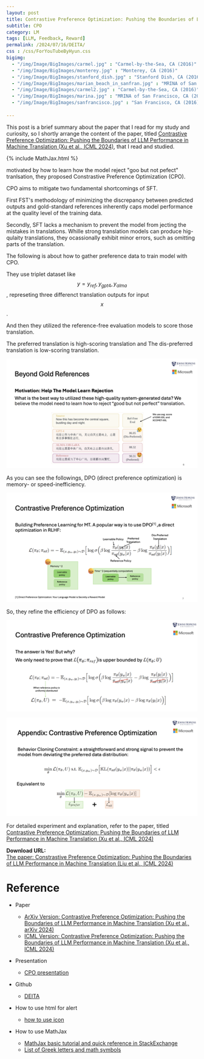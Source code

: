 ```yaml
---
layout: post
title: Contrastive Preference Optimization: Pushing the Boundaries of LLM Performance in Machine Translation
subtitle: CPO
category: LM
tags: [LLM, Feedback, Reward]
permalink: /2024/07/16/DEITA/
css : /css/ForYouTubeByHyun.css
bigimg: 
  - "/img/Image/BigImages/carmel.jpg" : "Carmel-by-the-Sea, CA (2016)"
  - "/img/Image/BigImages/monterey.jpg" : "Monterey, CA (2016)"
  - "/img/Image/BigImages/stanford_dish.jpg" : "Stanford Dish, CA (2016)"
  - "/img/Image/BigImages/marian_beach_in_sanfran.jpg" : "MRINA of San Francisco, CA (2016)"
  - "/img/Image/BigImages/carmel2.jpg" : "Carmel-by-the-Sea, CA (2016)"
  - "/img/Image/BigImages/marina.jpg" : "MRINA of San Francisco, CA (2016)"
  - "/img/Image/BigImages/sanfrancisco.jpg" : "San Francisco, CA (2016)"
  
---
```


This post is a brief summary about the paper that I read for my study and curiosity, so I shortly arrange the content of the paper, titled [Contrastive Preference Optimization: Pushing the Boundaries of LLM Performance in Machine Translation (Xu et al., ICML 2024)](https://icml.cc/virtual/2024/poster/34994), that I read and studied. 

{% include MathJax.html %}

motivated by how to learn how the model reject "goo but not pefect" tranlsation, they proposed Constrastive Preference Optimization (CPO).

CPO aims to mitigate two fundamental shortcomings of SFT. 

First FST's methodology of minimizing the discrepancy between predicted outputs and gold-standard references inherently caps model performance at the quality level of the training data.

Secondly, SFT lacks a mechanism to prevent the model from jecting the mistakes in translations. 
Whille strong translation models can produce hig-qulaity translations, they ocassionally exhibit minor errors, such as omitting parts of the translation. 

The following is about how to gather preference data to train model with CPO.

They use triplet dataset like $$ y = {y_{ref}, y_{gpt4}, y_{alma}} $$, represeting three differenct translation outputs for input $$x$$.

And then they utilized the reference-free evaluation models to score those translation.

The preferred translation is high-scoring translation and The dis-preferred translation is low-scoring translation.

![Xu et al., ICML 2024](/img/Image/NaturalLanguageProcessing/Papers/RL/2024-07-18-CPO/CPO_01.png)


As you can see the followings, DPO (direct preference optimization) is memory- or speed-inefficiency.

![Xu et al., ICML 2024](/img/Image/NaturalLanguageProcessing/Papers/RL/2024-07-18-CPO/CPO_02.png)


So, they refine the efficiency of DPO as follows: 

![Xu et al., ICML 2024](/img/Image/NaturalLanguageProcessing/Papers/RL/2024-07-18-CPO/CPO_03.png)


![Xu et al., ICML 2024](/img/Image/NaturalLanguageProcessing/Papers/RL/2024-07-18-CPO/CPO_04.png)

For detailed experiment and explanation, refer to the paper, titled [Contrastive Preference Optimization: Pushing the Boundaries of LLM Performance in Machine Translation (Xu et al., ICML 2024)](https://icml.cc/virtual/2024/poster/34994)

<div class="alert alert-success" role="alert"><i class="fa fa-paperclip fa-lg"></i> <b>Download URL: </b><br>
  <a href="https://icml.cc/virtual/2024/poster/34994">The paper: Constrastive Preference Optimization: Pushing the Boundaries of LLM Performance in Machine Translation (Liu et al., ICML 2024)</a></div>

# Reference 

- Paper 
  - [ArXiv Version: Contrastive Preference Optimization: Pushing the Boundaries of LLM Performance in Machine Translation (Xu et al., arXiv 2024)](https://arxiv.org/abs/2401.08417)
  - [ICML Version: Contrastive Preference Optimization: Pushing the Boundaries of LLM Performance in Machine Translation (Xu et al., ICML 2024)](https://icml.cc/virtual/2024/poster/34994)

- Presentation
  - [CPO presentation](https://icml.cc/media/icml-2024/Slides/34994_q9ZmJkq.pdf)

- Github
  - [DEITA](https://github.com/hkust-nlp/deita)
  
- How to use html for alert
  - [how to use icon](http://idratherbewriting.com/documentation-theme-jekyll/mydoc_icons.html)
 
- How to use MathJax 
  - [MathJax basic tutorial and quick reference in StackExchange](https://math.meta.stackexchange.com/questions/5020/mathjax-basic-tutorial-and-quick-reference)
  - [List of Greek letters and math symbols](https://www.overleaf.com/learn/latex/List_of_Greek_letters_and_math_symbols)

